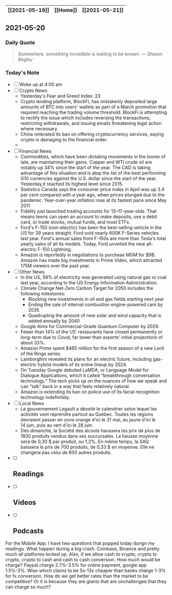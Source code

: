 | [[2021-05-19]] | [[Home]] | [[2021-05-21]] |
| :------------: | :------: | :------------: |

## 2021-05-20 

### Daily Quote
> Somewhere, something incredible is waiting to be known.
> &mdash; <cite>Sharon Begley</cite>

### Today's Note
- [ ] Woke up at 4:00 am
- [ ] Crypto News
	- Yesterday's Fear and Greed Index: 23
	- Crypto lending platform, BlockFi, has mistakenly deposited large amounts of BTC into users' wallets as part of a March promotion that required reaching the trading volume threshold. BlockFi is attempting to rectify the issue which includes reversing the transactions, restricting withdrawals, and issuing emails threatening legal action where necessary.
	- China reiterated its ban on offering cryptocurrency services, saying crypto is damaging to the financial order.
	- 
- [ ] Financial News
	- Commodities, which have been dictating movements in the loonie of late, are maintaining their gains. Copper and WTI crude oil are notably up 34% since the start of the year. The CAD is taking advantage of this situation and is atop the list of the best performing G10 currencies against the U.S. dollar since the start of the year. Yesterday,it reached its highest level since 2015.
	- Statistics Canada says the consumer price index in April was up 3.4 per cent compared with a year ago, when prices plunged due to the pandemic. Year-over-year inflation rose at its fastest pace since May 2011
	- Fidelity just launched trading accounts for 13–17-year-olds. That means teens can open an account to make deposits, use a debit card, or trade stocks, mutual funds, and most ETFs.
	- Ford's F-150 (non-electric) has been the best-selling vehicle in the US for 39 years straight. Ford sold nearly 800K F-Series vehicles last year. Ford's annual sales from F-150s are more than Tesla's total yearly sales of all its models.  Today, Ford unveiled the new all-electric F-150 Lightning.
	- Amazon is reportedly in negotiations to purchase MGM for $9B. Amazon has made big investments in Prime Video, which attracted 175M viewers over the past year.
- [ ] Other News
	- In the US, 59% of electricity was generated using natural gas or coal last year, according to the US Energy Information Administration.
	- Climate Change Net-Zero Carbon Target for 2050 includes the following milestones:
		- Blocking new investments in oil and gas fields starting next year
		- Ending the sale of internal combustion engine-powered cars by 2035
		- Quadrupling the amount of new solar and wind capacity that is added annually by 2040
	- Google Aims for Commercial-Grade Quantum Computer by 2029.
	- Fewer than 14% of the US’ restaurants have closed permanently or long-term due to Covid, far lower than experts’ initial projections of about 33%.
	- Amazon Prime spent $465 million for the first season of a new Lord of the Rings series.
	- Lamborghini revealed its plans for an electric future, including gas-electric hybrid models of its entire lineup by 2024.
	- On Tuesday Google debuted LaMDA, or Language Model for Dialogue Applications, which it called “breakthrough conversation technology.” The tech picks up on the nuances of how we speak and can “talk” back in a way that feels relatively natural.
	- Amazon is extending its ban on police use of its facial recognition technology indefinitely. 
- [ ] Local News
	- Le gouvernement Legault a dévoilé le calendrier selon lequel les activités vont reprendre partout au Québec. Toutes les régions devraient passer en zone orange d’ici le 31 mai, au jaune d’ici le 14 juin, puis au vert d’ici le 28 juin.
	- Dès dimanche, la Société des alcools haussera les prix de plus de 1800 produits vendus dans ses succursales. La hausse moyenne sera de 0,30 $ par produit, ou 1,2%. En même temps, la SAQ baissera le prix de 700 produits, de 0,33 $ en moyenne. Elle ne changera pas celui de 600 autres produits.
- [ ] Readings
	- 
- [ ] Videos
	- 
- [ ] Podcasts
	- 

For the Mobile App. I have two questions that popped today durign my readings. What happen during a big crash. Coinbase, Binance and pretty much all platforms locked up. Also, if we allow cash to crypto, crypto to crypto, crypto to cash and cash to cash conversion. How much would be charge? Paypal charge 2.7%-3.5% for online payment, google app 1.5%-3%. Wise which claims to be 5x-13x cheaper than banks charge 1-3% for fx conversion. How do we get better rates than the market to be competitive? Or it is because they are giants that are unchallenged that they can charge so much?